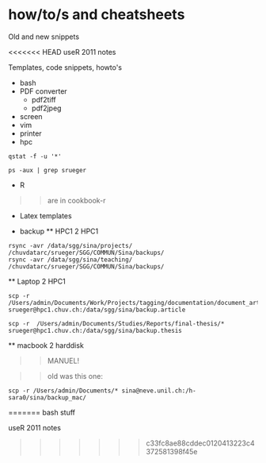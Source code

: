 # how/to/s and cheatsheets
Old and new snippets

<<<<<<< HEAD
useR 2011 notes


Templates, code snippets, howto's

* bash
* PDF converter
	* pdf2tiff
	* pdf2jpeg
* screen
* vim
* printer
* hpc
```
qstat -f -u '*'
```
```
ps -aux | grep srueger
```
* R 
>> are in cookbook-r
* Latex templates

* backup
** HPC1 2 HPC1
```
rsync -avr /data/sgg/sina/projects/ /chuvdatarc/srueger/SGG/COMMUN/Sina/backups/
rsync -avr /data/sgg/sina/teaching/ /chuvdatarc/srueger/SGG/COMMUN/Sina/backups/
```

** Laptop 2 HPC1
```
scp -r /Users/admin/Documents/Work/Projects/tagging/documentation/document_article/* srueger@hpc1.chuv.ch:/data/sgg/sina/backup.article
```
```
scp -r  /Users/admin/Documents/Studies/Reports/final-thesis/* srueger@hpc1.chuv.ch:/data/sgg/sina/backup.thesis
```

** macbook 2 harddisk
>> MANUEL!

>> old was this one:
```
scp -r /Users/admin/Documents/* sina@neve.unil.ch:/h-sara0/sina/backup_mac/
```

=======
bash stuff

useR 2011 notes
>>>>>>> c33fc8ae88cddec0120413223c4372581398f45e
